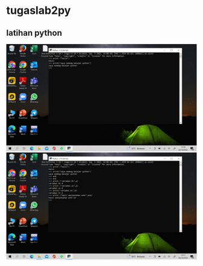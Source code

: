 # tugaslab2py

## latihan python

![](/gambar/Screenshot%20(1).png)
![](/gambar/Screenshot%20(2).png)
